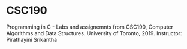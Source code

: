 # CSC190
Programming in C - Labs and assignemnts from CSC190, Computer Algorithms and Data Structures.
University of Toronto, 2019. Instructor: Pirathayini Srikantha

